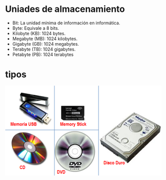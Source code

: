 # Uniades de almacenamiento

- Bit: La unidad mínima de información en informática.
- Byte: Equivale a 8 bits.
- Kilobyte (KB): 1024 bytes.
- Megabyte (MB): 1024 kilobytes.
- Gigabyte (GB): 1024 megabytes.
- Terabyte (TB): 1024 gigabytes.
- Petabyte (PB): 1024 terabytes

# tipos
![ejemplo](miimagen.png)
